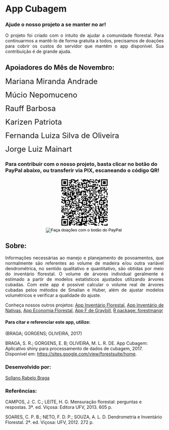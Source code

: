 # App Cubagem

### Ajude o nosso projeto a se manter no ar!

<div style="text-align:justify">
O projeto foi criado com o intuito de ajudar a comunidade florestal. Para continuarmos a mantê-lo de forma gratuita a todos,
precisamos de doações para cobrir os custos do servidor que mantêm o app disponível. Sua contribuição é de grande ajuda.
</div>


## Apoiadores do Mês de Novembro:

<div><p style="float:left;">

<p><font size="5"> Mariana Miranda Andrade </a></font></p>

<p><font size="5"> Múcio Nepomuceno </a></font></p>

<p><font size="5"> Rauff Barbosa </a></font></p>

<p><font size="5"> Karizen Patriota </a></font></p>

<p><font size="5"> Fernanda Luiza Silva de Oliveira </a></font></p>

<p><font size="5"> Jorge Luiz Mainart </a></font></p>

</div>

###  Para contribuir com o nosso projeto, basta clicar no botão do PayPal abaixo, ou transferir via PIX, escaneando o código QR!

<div style="text-align:center">

<img src="www/pix_sollano.png" width="150" height="150" />

<form action="https://www.paypal.com/cgi-bin/webscr" method="post" target="_top">
<input type="hidden" name="cmd" value="_s-xclick" />
<input type="hidden" name="hosted_button_id" value="JVF7VGRMANRC6" />
<input type="image" src="https://www.paypalobjects.com/pt_BR/BR/i/btn/btn_donateCC_LG.gif" border="0" name="submit" title="PayPal - The safer, easier way to pay online!" alt="Faça doações com o botão do PayPal" />
<img alt="" border="0" src="https://www.paypal.com/pt_BR/i/scr/pixel.gif" width="1" height="1" />
</form>
</div>

## Sobre:
<div style="text-align:justify">
Informações necessárias ao manejo e planejamento de povoamentos, que normalmente são referentes ao volume de madeira e/ou outra variável dendrométrica, no sentido qualitativo e quantitativo, são obtidas por meio do inventário florestal.
O volume de árvores individual geralmente é estimado a partir de modelos estatísticos ajustados utilizando árvores cubadas.
Com este app é possível calcular o volume real de árvores cubadas pelos métodos de Smalian e Huber, além de ajustar modelos volumétricos e verificar a qualidade do ajuste.
</div>

Conheça nossos outros projetos:
[App Inventário Florestal](http://52.87.251.141/shiny/inventario_app/),
[App Inventário de Nativas](http://52.87.251.141/shiny/nativas_app/),
[App Economia Florestal](http://52.87.251.141/shiny/forest_economy_app/),
[App F de Graybill](http://52.87.251.141/shiny/graybill_app/),
[R package: forestmangr](https://github.com/sollano/forestmangr#readme)

#### Para citar e referenciar este app, utilize:

(BRAGA; GORGENS; OLIVEIRA, 2017)

BRAGA, S. R.; GORGENS, E. B; OLIVEIRA, M. L. R. DE. App Cubagem: Aplicativo shiny para processamento de dados de cubagem, 2017. Disponível em: <https://sites.google.com/view/forestsuite/home>.

### Desenvolvido por:

[Sollano Rabelo Braga](https://www.linkedin.com/in/sollano/ "LinkedIn")

### Referências:

CAMPOS, J. C. C.; LEITE, H. G. Mensuração florestal: perguntas e respostas. 3ª. ed. Viçosa: Editora UFV, 2013. 605 p.

SOARES, C. P. B.; NETO, F. D. P.; SOUZA, A. L. D. Dendrometria e Inventário Florestal. 2ª. ed. Viçosa: UFV, 2012. 272 p.
